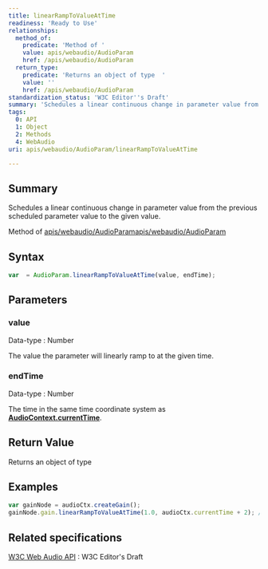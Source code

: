 ```yaml
---
title: linearRampToValueAtTime
readiness: 'Ready to Use'
relationships:
  method_of:
    predicate: 'Method of '
    value: apis/webaudio/AudioParam
    href: /apis/webaudio/AudioParam
  return_type:
    predicate: 'Returns an object of type  '
    value: ''
    href: /apis/webaudio/AudioParam
standardization_status: 'W3C Editor''s Draft'
summary: 'Schedules a linear continuous change in parameter value from the previous scheduled parameter value to the given value.'
tags:
  0: API
  1: Object
  2: Methods
  4: WebAudio
uri: apis/webaudio/AudioParam/linearRampToValueAtTime

---
```

## <span>Summary</span>

Schedules a linear continuous change in parameter value from the previous scheduled parameter value to the given value.

Method of [apis/webaudio/AudioParam](/apis/webaudio/AudioParam)[apis/webaudio/AudioParam](/apis/webaudio/AudioParam)

## <span>Syntax</span>

``` js
var  = AudioParam.linearRampToValueAtTime(value, endTime);
```

## <span>Parameters</span>

### <span>value</span>

 Data-type
:   Number

 The value the parameter will linearly ramp to at the given time.

### <span>endTime</span>

 Data-type
:   Number

 The time in the same time coordinate system as [**AudioContext.currentTime**](/apis/webaudio/AudioContext/currentTime).

## <span>Return Value</span>

Returns an object of type<span></span>

## <span>Examples</span>

``` js
var gainNode = audioCtx.createGain();
gainNode.gain.linearRampToValueAtTime(1.0, audioCtx.currentTime + 2); //'gain' is the AudioParam
```

## <span>Related specifications</span>

[W3C Web Audio API](http://webaudio.github.io/web-audio-api/)
:   W3C Editor's Draft
